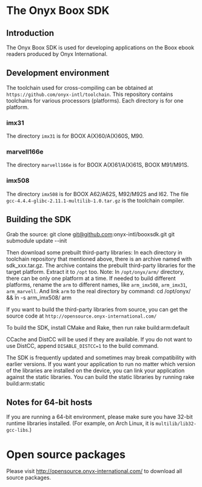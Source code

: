 

# The Onyx Boox SDK

## Introduction

The Onyx Boox SDK is used for developing applications on the Boox
ebook readers produced by Onyx International.

## Development environment

The toolchain used for cross-compiling can be obtained at
`https://github.com/onyx-intl/toolchain`. This repository contains toolchains for various processors (platforms). Each directory is for one platform.

### imx31
The directory `imx31` is for BOOX A(X)60/A(X)60S, M90.

### marvell166e
The directory `marvell166e` is for BOOX A(X)61/A(X)61S, BOOX M91/M91S.

### imx508
The directory `imx508` is for BOOX A62/A62S, M92/M92S and I62. The file `gcc-4.4.4-glibc-2.11.1-multilib-1.0.tar.gz` is the toolchain compiler.

## Building the SDK

Grab the source:
    git clone git@github.com:onyx-intl/booxsdk.git
    git submodule update --init

Then download some prebuilt third-party libraries:
    In each directory in toolchain repository that mentioned above, there is an archive named with sdk_xxx.tar.gz. The archive contains the prebuilt third-party libraries for the target platform. Extract it to `/opt` too.
    Note: In `/opt/onyx/arm/` directory, there can be only one platform at a time. If needed to build different platforms, rename the `arm` to different names, like `arm_imx508`, `arm_imx31`, `arm_marvell`. And link `arm` to the real directory by command:
    cd /opt/onyx/ && ln -s arm_imx508/ arm

If you want to build the third-party libraries from source, you can
get the source code at `http://opensource.onyx-international.com/`

To build the SDK, install CMake and Rake, then run
    rake build:arm:default

CCache and DistCC will be used if they are available. If you do not
want to use DistCC, append `DISABLE_DISTCC=1` to the build command.

The SDK is frequently updated and sometimes may break compatibility
with earlier versions. If you want your application to run no matter
which version of the libraries are installed on the device, you can
link your application against the static libraries. You can build the
static libraries by running
    rake build:arm:static

## Notes for 64-bit hosts

If you are running a 64-bit environment, please make sure you have
32-bit runtime libraries installed. (For example, on Arch Linux, it is `multilib/lib32-gcc-libs`.)


# Open source packages

Please visit http://opensource.onyx-international.com/ to download all source packages.

